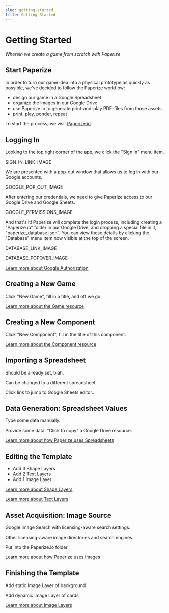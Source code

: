 ```yaml
---
slug: getting-started
title: Getting Started
---
```


# Getting Started

_Wherein we create a game from scratch with Paperize_

<!-- Note: Prefer to learn by watching? This guide has a video version: link. -->

## Start Paperize

In order to turn our game idea into a physical prototype as quickly as possible, we've decided to follow the Paperize workflow:

- design our game in a Google Spreadsheet
- organize the images in our Google Drive
- use Paperize.io to generate print-and-play PDF-files from those assets
- print, play, ponder, repeat

To start the process, we visit [Paperize.io](https://beta.editor.paperize.io).

## Logging In

Looking to the top right corner of the app, we click the "Sign In" menu item.

SIGN_IN_LINK_IMAGE

We are presented with a pop-out window that allows us to log in with our Google accounts.

GOOGLE_POP_OUT_IMAGE

After entering our credentials, we need to give Paperize access to our Google Drive and Google Sheets.

GOOGLE_PERMISSIONS_IMAGE

And that's it! Paperize will complete the login process, including creating a "Paperize.io" folder in our Google Drive, and dropping a special file in it, "paperize_database.json". You can view these details by clicking the "Database" menu item now visible at the top of the screen.

DATABASE_LINK_IMAGE

DATABASE_POPOVER_IMAGE

[Learn more about Google Authorization](/references/google-authorization)

## Creating a New Game

Click "New Game", fill in a title, and off we go.

[Learn more about the Game resource](/references/game)

## Creating a New Component

Click "New Component", fill in the title of this component.

[Learn more about the Component resource](/references/component)

## Importing a Spreadsheet

Should be already set, blah.

Can be changed to a different spreadsheet.

Click link to jump to Google Sheets editor...

## Data Generation: Spreadsheet Values

Type some data manually.

Provide some data. "Click to copy" a Google Drive resource.

[Learn more about how Paperize uses Spreadsheets](/references/spreadsheet)

## Editing the Template

- Add 3 Shape Layers
- Add 2 Text Layers
- Add 1 Image Layer...

[Learn more about Shape Layers](/references/shape-layer)

[Learn more about Text Layers](/references/text-layer)

## Asset Acquisition: Image Source

Google Image Search with licensing-aware search settings.

Other licensing-aware image directories and search engines.

Put into the Paperize.io folder.

[Learn more about how Paperize uses Images](/references/image)

## Finishing the Template

Add static Image Layer of background

Add dynamic Image Layer of cards

[Learn more about Image Layers](/references/image-layer)
